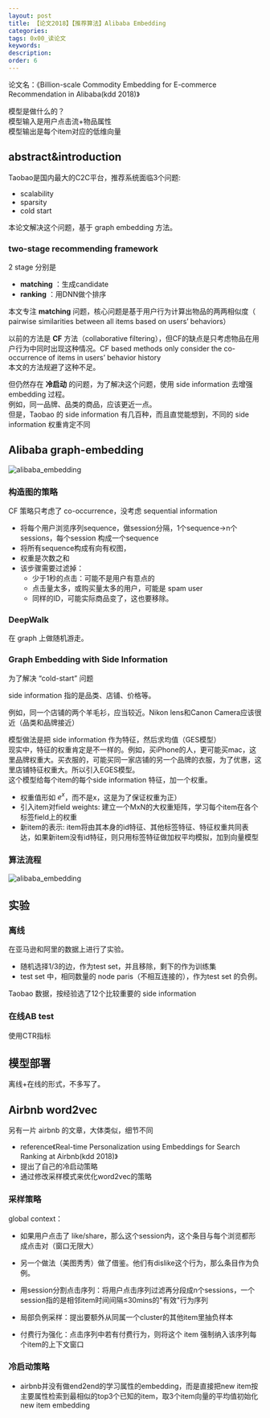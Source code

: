 ```yaml
---
layout: post
title: 【论文2018】【推荐算法】Alibaba Embedding
categories:
tags: 0x00_读论文
keywords:
description:
order: 6
---
```


论文名：《Billion-scale Commodity Embedding for E-commerce Recommendation in Alibaba(kdd 2018)》

模型是做什么的？  
模型输入是用户点击流+物品属性  
模型输出是每个item对应的低维向量

## abstract&introduction
Taobao是国内最大的C2C平台，推荐系统面临3个问题:
- scalability
- sparsity
- cold start  

本论文解决这个问题，基于 graph embedding 方法。


### two-stage recommending framework
2 stage 分别是
- **matching** ：生成candidate
- **ranking** ：用DNN做个排序

本文专注 **matching** 问题，核心问题是基于用户行为计算出物品的两两相似度（ pairwise similarities between all items based on users’ behaviors）

以前的方法是 **CF** 方法（collaborative filtering），但CF的缺点是只考虑物品在用户行为中同时出现这种情况。CF based methods only consider the co-occurrence of items in users’ behavior history  
本文的方法规避了这种不足。  


但仍然存在 **冷启动** 的问题，为了解决这个问题，使用 side information 去增强 embedding 过程。  
例如，同一品牌、品类的商品，应该更近一点。  
但是，Taobao 的 side information 有几百种，而且直觉能想到，不同的 side information 权重肯定不同


## Alibaba graph-embedding
![alibaba_embedding](/pictures_for_blog/papers/recommended_system/alibaba_embedding1.gif)  


### 构造图的策略
CF 策略只考虑了 co-occurrence，没考虑  sequential information

- 将每个用户浏览序列sequence，做session分隔，1个sequence->n个sessions，每个session 构成一个sequence
- 将所有sequence构成有向有权图，
- 权重是次数之和
- 该步骤需要过滤掉：
    - 少于1秒的点击：可能不是用户有意点的
    - 点击量太多，或购买量太多的用户，可能是 spam user
    - 同样的ID，可能实际商品变了，这也要移除。

### DeepWalk

在 graph 上做随机游走。

### Graph Embedding with Side Information
为了解决 “cold-start” 问题

side information 指的是品类、店铺、价格等。  

例如，同一个店铺的两个羊毛衫，应当较近。Nikon lens和Canon Camera应该很近（品类和品牌接近）

模型做法是把 side information 作为特征，然后求均值（GES模型）  
现实中，特征的权重肯定是不一样的。例如，买iPhone的人，更可能买mac，这里品牌权重大。买衣服的，可能买同一家店铺的另一个品牌的衣服，为了优惠，这里店铺特征权重大。所以引入EGES模型。  
这个模型给每个item的每个side information 特征，加一个权重。
- 权重值形如 $e^x$，而不是x，这是为了保证权重为正）
- 引入item对field weights: 建立一个MxN的大权重矩阵，学习每个item在各个标签field上的权重
- 新item的表示: item将由其本身的id特征、其他标签特征、特征权重共同表达，如果新item没有id特征，则只用标签特征做加权平均模拟，加到向量模型

### 算法流程
![alibaba_embedding](/pictures_for_blog/papers/recommended_system/alibaba_embedding2.gif)  

## 实验
### 离线
在亚马逊和阿里的数据上进行了实验。

- 随机选择1/3的边，作为test set，并且移除，剩下的作为训练集
- test set 中，相同数量的 node paris（不相互连接的），作为test set 的负例。

Taobao 数据，按经验选了12个比较重要的 side information


### 在线AB test

使用CTR指标


## 模型部署

离线+在线的形式，不多写了。


## Airbnb word2vec
另有一片 airbnb 的文章，大体类似，细节不同
- reference《Real-time Personalization using Embeddings for Search Ranking at Airbnb(kdd 2018)》
- 提出了自己的冷启动策略
-  通过修改采样模式来优化word2vec的策略


### 采样策略

global context：
- 如果用户点击了 like/share，那么这个session内，这个条目与每个浏览都形成点击对（窗口无限大）
- 另一个做法（美图秀秀）做了借鉴。他们有dislike这个行为，那么条目作为负例。


- 用session分割点击序列：将用户点击序列过滤再分段成n个sessions，一个session指的是相邻item时间间隔≤30mins的"有效"行为序列
- 局部负例采样：提出要额外从同属一个cluster的其他item里抽负样本
- 付费行为强化：点击序列中若有付费行为，则将这个 item 强制纳入该序列每个item的上下文窗口

### 冷启动策略
- airbnb并没有做end2end的学习属性的embedding，而是直接把new item按主要属性检索到最相似的top3个已知的item，取3个item向量的平均值初始化new item embedding
